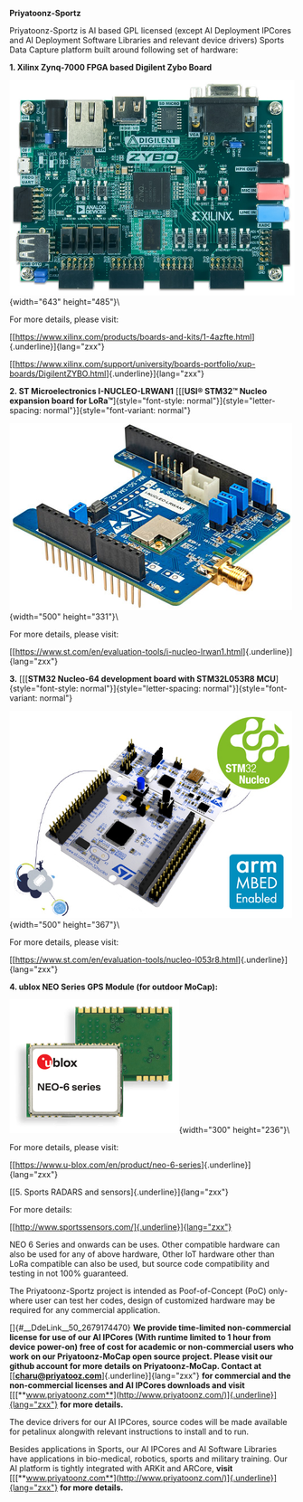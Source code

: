 **Priyatoonz-Sportz**



Priyatoonz-Sportz is AI based GPL licensed (except AI Deployment IPCores
and AI Deployment Software Libraries and relevant device drivers) Sports
Data Capture platform built around following set of hardware:


**1. Xilinx Zynq-7000 FPGA based Digilent Zybo Board**

![](Priyatoonz-Sportz_html_131b2411f87b7d66.jpg){width="643"
height="485"}\


For more details, please visit:

[[<https://www.xilinx.com/products/boards-and-kits/1-4azfte.html>]{.underline}]{lang="zxx"}

[[<https://www.xilinx.com/support/university/boards-portfolio/xup-boards/DigilentZYBO.html>]{.underline}]{lang="zxx"}


**2. ST Microelectronics I-NUCLEO-LRWAN1** [[[**USI® STM32™ Nucleo
expansion board for
LoRa™**]{style="font-style: normal"}]{style="letter-spacing: normal"}]{style="font-variant: normal"}

![](Priyatoonz-Sportz_html_f92f218fc969e77.jpg){width="500"
height="331"}\

For more details, please visit:


[[<https://www.st.com/en/evaluation-tools/i-nucleo-lrwan1.html>]{.underline}]{lang="zxx"}


**3.** [[[**STM32 Nucleo-64 development board with STM32L053R8
MCU**]{style="font-style: normal"}]{style="letter-spacing: normal"}]{style="font-variant: normal"}


![](Priyatoonz-Sportz_html_efae66f57b0bcb87.jpg){width="500"
height="367"}\


For more details, please visit:

[[<https://www.st.com/en/evaluation-tools/nucleo-l053r8.html>]{.underline}]{lang="zxx"}


**4. ublox NEO Series GPS Module (for outdoor MoCap):**

![](Priyatoonz-Sportz_html_a7165f18b2d2fa38.png){width="300"
height="236"}\

For more details, please visit:

[[<https://www.u-blox.com/en/product/neo-6-series>]{.underline}]{lang="zxx"}


[[5. Sports RADARS and sensors]{.underline}]{lang="zxx"}


For more details:

[[http://www.sportssensors.com/]{.underline}]{lang="zxx"}


NEO 6 Series and onwards can be uses. Other compatible hardware can also
be used for any of above hardware, Other IoT hardware other than LoRa
compatible can also be used, but source code compatibility and testing
in not 100% guaranteed.


The Priyatoonz-Sportz project is intended as Poof-of-Concept (PoC)
only-where user can test her codes, design of customized hardware may be
required for any commercial application.


[]{#__DdeLink__50_2679174470} **We provide time-limited non-commercial
license for use of our AI IPCores (With runtime limited to 1 hour from
device power-on) free of cost for academic or non-commercial users who
work on our Priyatoonz-MoCap open source project. Please visit our
github account for more details on Priyatoonz-MoCap. Contact at**
[[[**charu\@priyatooz.com**](mailto:charu@priyatooz.com)]{.underline}]{lang="zxx"}
**for commercial and the non-commercial licenses and AI IPCores
downloads and visit**
[[[**www.priyatoonz.com**](http://www.priyatoonz.com/)]{.underline}]{lang="zxx"}
**for more details.**

The device drivers for our AI IPCores, source codes will be made
available for petalinux alongwith relevant instructions to install and
to run.


Besides applications in Sports, our AI IPCores and AI Software Libraries
have applications in bio-medical, robotics, sports and military
training. Our AI platform is tightly integrated with ARKit and ARCore,
**visit**
[[[**www.priyatoonz.com**](http://www.priyatoonz.com/)]{.underline}]{lang="zxx"}
**for more details.**
